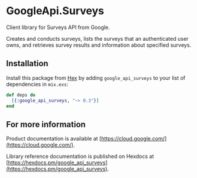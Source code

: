 # GoogleApi.Surveys

Client library for Surveys API from Google.

Creates and conducts surveys, lists the surveys that an authenticated user owns, and retrieves survey results and information about specified surveys.

## Installation

Install this package from [Hex](https://hex.pm) by adding
`google_api_surveys` to your list of dependencies in `mix.exs`:

```elixir
def deps do
  [{:google_api_surveys, "~> 0.3"}]
end
```

## For more information

Product documentation is available at [https://cloud.google.com/](https://cloud.google.com/).

Library reference documentation is published on Hexdocs at
[https://hexdocs.pm/google_api_surveys](https://hexdocs.pm/google_api_surveys).
